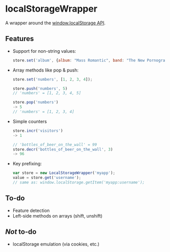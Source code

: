 # localStorageWrapper

A wrapper around the [window.localStorage API][1].

## Features
- Support for non-string values:

    ```javascript
    store.set('album', {album: "Mass Romantic", band: "The New Pornographers", year: 2000});
    ```

- Array methods like pop & push:

    ```javascript
    store.set('numbers', [1, 2, 3, 4]);
    
    store.push('numbers', 5)
    // 'numbers' = [1, 2, 3, 4, 5]
    
    store.pop('numbers')
    -> 5
    // 'numbers' = [1, 2, 3, 4]
    ```

- Simple counters

    ```javascript
    store.incr('visitors')
    -> 1

    // 'bottles_of_beer_on_the_wall' = 99
    store.decr('bottles_of_beer_on_the_wall', 3)
    -> 96
    ```

- Key prefixing:

    ```javascript
    var store = new LocalStorageWrapper('myapp');
    value = store.get('username');
    // same as: window.localStorage.getItem('myapp:username');
    ```

## To-do
- Feature detection
- Left-side methods on arrays (shift, unshift)

## *Not* to-do
- localStorage emulation (via cookies, etc.)

[1]: http://dev.w3.org/html5/webstorage/#storage